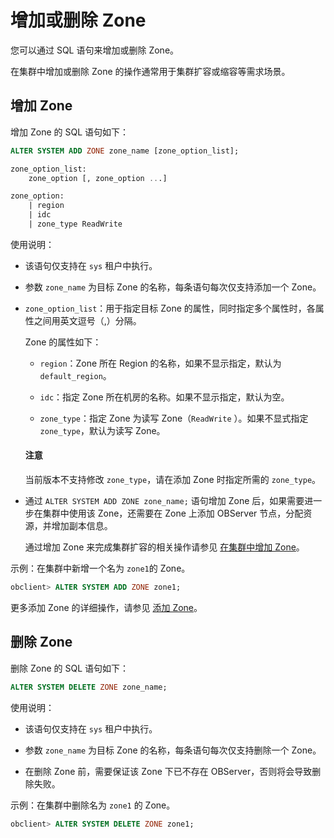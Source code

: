 # 增加或删除 Zone

您可以通过 SQL 语句来增加或删除 Zone。

在集群中增加或删除 Zone 的操作通常用于集群扩容或缩容等需求场景。

## 增加 Zone

增加 Zone 的 SQL 语句如下：

```sql
ALTER SYSTEM ADD ZONE zone_name [zone_option_list];

zone_option_list:
    zone_option [, zone_option ...]

zone_option:
    | region
    | idc
    | zone_type ReadWrite
```

使用说明：

* 该语句仅支持在 `sys` 租户中执行。

* 参数 `zone_name` 为目标 Zone 的名称，每条语句每次仅支持添加一个 Zone。

* `zone_option_list`：用于指定目标 Zone 的属性，同时指定多个属性时，各属性之间用英文逗号（,）分隔。

  Zone 的属性如下：

  * `region`：Zone 所在 Region 的名称，如果不显示指定，默认为 `default_region`。

  * `idc`：指定 Zone 所在机房的名称。如果不显示指定，默认为空。

  * `zone_type`：指定 Zone 为读写 Zone（`ReadWrite` ）。如果不显式指定 `zone_type`，默认为读写 Zone。

  <main id="notice" type='notice'>
    <h4>注意</h4>
    <p>当前版本不支持修改 <code>zone_type</code>，请在添加 Zone 时指定所需的 <code>zone_type</code>。</p>
  </main>

* 通过 `ALTER SYSTEM ADD ZONE zone_name;` 语句增加 Zone 后，如果需要进一步在集群中使用该 Zone，还需要在 Zone 上添加 OBServer 节点，分配资源，并增加副本信息。

  通过增加 Zone 来完成集群扩容的相关操作请参见 [在集群中增加 Zone](../../../700.management/100.scale-out-and-scale-in/200.cluster-level-scale-out-and-scale-in/100.scale-out/100.add-a-zone-to-the-cluster.md)。

示例：在集群中新增一个名为 `zone1`的 Zone。

```sql
obclient> ALTER SYSTEM ADD ZONE zone1;
```

更多添加 Zone 的详细操作，请参见 [添加 Zone](../../../../../600.manage/100.cluster-management/300.common-cluster-operations/800.add-a-zone.md)。

## 删除 Zone

删除 Zone 的 SQL 语句如下：

```sql
ALTER SYSTEM DELETE ZONE zone_name;
```

使用说明：

* 该语句仅支持在 `sys` 租户中执行。

* 参数 `zone_name` 为目标 Zone 的名称，每条语句每次仅支持删除一个 Zone。

* 在删除 Zone 前，需要保证该 Zone 下已不存在 OBServer，否则将会导致删除失败。

示例：在集群中删除名为 `zone1` 的 Zone。

```sql
obclient> ALTER SYSTEM DELETE ZONE zone1;
```
